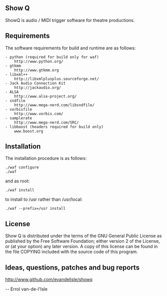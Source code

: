Show Q
------
ShowQ is audio / MIDI trigger software for theatre productions.


Requirements
------------
The software requirements for build and runtime are as follows:

    - python (required for build only for waf)
        http://www.python.org/
    - gtkmm
        http://www.gtkmm.org
    - libxml++
        http://libxmlplusplus.sourceforge.net/
    - Jack Audio Connection Kit
        http://jackaudio.org/
    - ALSA
        http://www.alsa-project.org/
    - sndfile
        http://www.mega-nerd.com/libsndfile/
    - vorbisfile
        http://www.vorbis.com/
    - samplerate
        http://www.mega-nerd.com/SRC/
    - libboost (headers required for build only)
        www.boost.org

Installation
------------
The installation procedure is as follows:

    ./waf configure
    ./waf

and as root:

    ./waf install

to install to /usr rather than /usr/local:

    ./waf --prefix=/usr install

License
-------
Show Q is distributed under the terms of the GNU General Public License
as published by the Free Software Foundation; either version 2 of the
License, or (at your option) any later version.  A copy of this license
can be found in the file COPYING included with the source code of this
program.

Ideas, questions, patches and bug reports
-----------------------------------------
http://www.github.com/evandelisle/showq

--
Errol van-de-l'Isle
